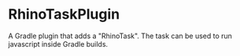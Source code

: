 RhinoTaskPlugin
===============

A Gradle plugin that adds a "RhinoTask". The task can be used to run javascript inside Gradle builds.